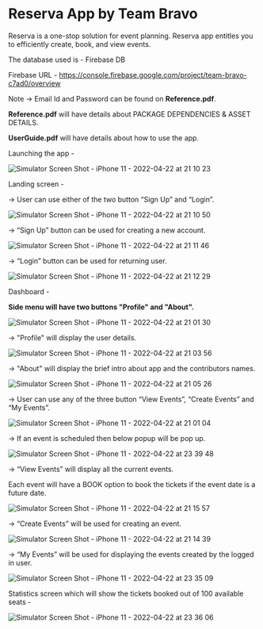 # Reserva App by Team Bravo

Reserva is a one-stop solution for event planning. Reserva app entitles you to efficiently create, book, and view events.

The database used is - Firebase DB

Firebase URL - https://console.firebase.google.com/project/team-bravo-c7ad0/overview

Note -> Email Id and Password can be found on **Reference.pdf**.

**Reference.pdf** will have details about PACKAGE DEPENDENCIES & ASSET DETAILS.

**UserGuide.pdf** will have details about how to use the app.

Launching the app -

![Simulator Screen Shot - iPhone 11 - 2022-04-22 at 21 10 23](https://user-images.githubusercontent.com/99898394/164864966-96ff6787-8ded-4cb0-ba12-67dd17b4d951.png)

Landing screen -

-> User can use either of the two button “Sign Up” and “Login”.

![Simulator Screen Shot - iPhone 11 - 2022-04-22 at 21 10 50](https://user-images.githubusercontent.com/99898394/164865039-a39d39d4-39bd-4e77-ab47-3b835bfc1ddb.png)

-> “Sign Up” button can be used for creating a new account.

![Simulator Screen Shot - iPhone 11 - 2022-04-22 at 21 11 46](https://user-images.githubusercontent.com/99898394/164865226-d00dceff-f24c-4dbc-a820-82b4aff7eec0.png)

-> “Login” button can be used for returning user.

![Simulator Screen Shot - iPhone 11 - 2022-04-22 at 21 12 29](https://user-images.githubusercontent.com/99898394/164865358-f89705f1-8cab-40e2-9e8d-111abf15c60a.png)

Dashboard -

**Side menu will have two buttons "Profile" and "About".**

![Simulator Screen Shot - iPhone 11 - 2022-04-22 at 21 01 30](https://user-images.githubusercontent.com/99898394/164863341-c24d0c88-3dfd-41f5-9ba3-cb25d3aceb8b.png)

-> "Profile" will display the user details.

![Simulator Screen Shot - iPhone 11 - 2022-04-22 at 21 03 56](https://user-images.githubusercontent.com/99898394/164863725-80cae5ee-f898-45c5-acc3-bc46a5b193af.png)

-> "About" will display the brief intro about app and the contributors names.

![Simulator Screen Shot - iPhone 11 - 2022-04-22 at 21 05 26](https://user-images.githubusercontent.com/99898394/164864026-3d344624-d129-4b3e-a802-49fac02f355e.png)

-> User can use any of the three button “View Events”, “Create Events” and “My Events”.

![Simulator Screen Shot - iPhone 11 - 2022-04-22 at 21 01 04](https://user-images.githubusercontent.com/99898394/164863150-4b12d31e-55b6-46e5-87c0-a1e0c7b38ca1.png)

-> If an event is scheduled then below popup will be pop up.

![Simulator Screen Shot - iPhone 11 - 2022-04-22 at 23 39 48](https://user-images.githubusercontent.com/99898394/164877904-13f35fe6-2fcf-4d92-8e9e-b9a719fe121c.png)


-> “View Events” will display all the current events.

Each event will have a BOOK option to book the tickets if the event date is a future date.

![Simulator Screen Shot - iPhone 11 - 2022-04-22 at 21 15 57](https://user-images.githubusercontent.com/99898394/164865607-50263ad2-7871-46b9-a8e4-354ed9f49858.png)


-> “Create Events” will be used for creating an event.

![Simulator Screen Shot - iPhone 11 - 2022-04-22 at 21 14 39](https://user-images.githubusercontent.com/99898394/164865543-13ba0d53-13b8-4c98-bbf1-38f6183cb8d6.png)


-> “My Events” will be used for displaying the events created by the logged in user.

![Simulator Screen Shot - iPhone 11 - 2022-04-22 at 23 35 09](https://user-images.githubusercontent.com/99898394/164877769-8701ed9d-b63d-443f-ac25-14177ca2bc91.png)


Statistics screen which will show the tickets booked out of 100 available seats -

![Simulator Screen Shot - iPhone 11 - 2022-04-22 at 23 36 06](https://user-images.githubusercontent.com/99898394/164877818-6ece9b44-5998-4de8-a94a-f95d512c0697.png)





